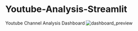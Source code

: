# Youtube-Analysis-Streamlit
Youtube Channel Analysis Dashboard
![dashboard_preview](https://user-images.githubusercontent.com/79070641/186129362-bb9a199b-d4d8-401c-8be0-b58adf7f9206.png)
